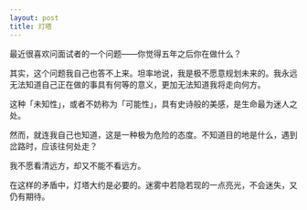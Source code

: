 ```yaml
---
layout: post  
title: 灯塔
---
```


最近很喜欢问面试者的一个问题——你觉得五年之后你在做什么？

其实，这个问题我自己也答不上来。坦率地说，我是极不愿意规划未来的。我永远无法知道自己正在做的事具有何等的意义，更加无法知道我将走向何方。

这种「未知性」，或者不妨称为「可能性」，具有史诗般的美感，是生命最为迷人之处。

然而，就连我自己也知道，这是一种极为危险的态度。不知道目的地是什么，遇到岔路时，应该往何处走？

我不愿看清远方，却又不能不看远方。

在这样的矛盾中，灯塔大约是必要的。迷雾中若隐若现的一点亮光，不会迷失，又仍有期待。